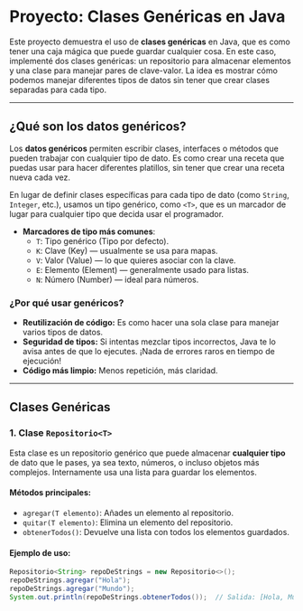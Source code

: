 # Proyecto: Clases Genéricas en Java 

Este proyecto demuestra el uso de **clases genéricas** en Java, que es como tener una caja mágica que puede guardar cualquier cosa. En este caso, implementé dos clases genéricas: un repositorio para almacenar elementos y una clase para manejar pares de clave-valor. La idea es mostrar cómo podemos manejar diferentes tipos de datos sin tener que crear clases separadas para cada tipo. 

---

## ¿Qué son los datos genéricos? 

Los **datos genéricos** permiten escribir clases, interfaces o métodos que pueden trabajar con cualquier tipo de dato. Es como crear una receta que puedas usar para hacer diferentes platillos, sin tener que crear una receta nueva cada vez.

En lugar de definir clases específicas para cada tipo de dato (como `String`, `Integer`, etc.), usamos un tipo genérico, como `<T>`, que es un marcador de lugar para cualquier tipo que decida usar el programador.

- **Marcadores de tipo más comunes**:
  - `T`: Tipo genérico (Tipo por defecto).
  - `K`: Clave (Key) — usualmente se usa para mapas.
  - `V`: Valor (Value) — lo que quieres asociar con la clave.
  - `E`: Elemento (Element) — generalmente usado para listas.
  - `N`: Número (Number) — ideal para números.

### ¿Por qué usar genéricos?
- **Reutilización de código:** Es como hacer una sola clase para manejar varios tipos de datos.
- **Seguridad de tipos:** Si intentas mezclar tipos incorrectos, Java te lo avisa antes de que lo ejecutes. ¡Nada de errores raros en tiempo de ejecución!
- **Código más limpio:** Menos repetición, más claridad.

---

## Clases Genéricas

### 1. Clase `Repositorio<T>`

Esta clase es un repositorio genérico que puede almacenar **cualquier tipo** de dato que le pases, ya sea texto, números, o incluso objetos más complejos. Internamente usa una lista para guardar los elementos.

#### Métodos principales:
- `agregar(T elemento)`: Añades un elemento al repositorio.
- `quitar(T elemento)`: Elimina un elemento del repositorio.
- `obtenerTodos()`: Devuelve una lista con todos los elementos guardados.

#### Ejemplo de uso:
```java
Repositorio<String> repoDeStrings = new Repositorio<>();
repoDeStrings.agregar("Hola");
repoDeStrings.agregar("Mundo");
System.out.println(repoDeStrings.obtenerTodos());  // Salida: [Hola, Mundo]
